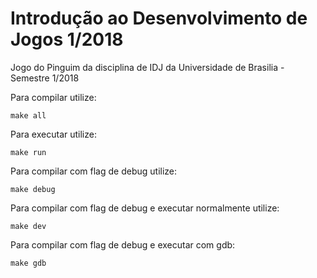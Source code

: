 # Introdução ao Desenvolvimento de Jogos 1/2018
Jogo do Pinguim da disciplina de IDJ da Universidade de Brasilia - Semestre 1/2018

Para compilar utilize:

`make all`

Para executar utilize:

`make run`

Para compilar com flag de debug utilize:

`make debug`

Para compilar com flag de debug e executar normalmente utilize:

`make dev`

Para compilar com flag de debug e executar com gdb:

`make gdb`
